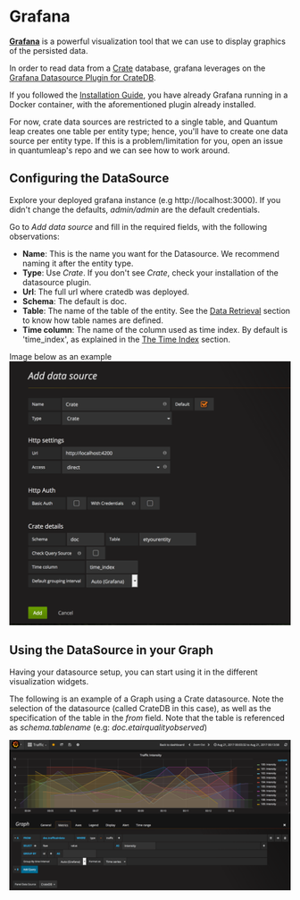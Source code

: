# Grafana

[**Grafana**](https://grafana.com/) is a powerful visualization tool that we can use to display graphics of the persisted data.

In order to read data from a [Crate](./crate.md) database, grafana leverages on the [Grafana Datasource Plugin for CrateDB](https://grafana.com/plugins/crate-datasource).

If you followed the [Installation Guide](./index.md), you have already Grafana running in a Docker container, with the aforementioned plugin already installed.

For now, crate data sources are restricted to a single table, and Quantum leap creates one table per entity type; hence, you'll have to create one data source per entity type. If this is a problem/limitation for you, open an issue in quantumleap's repo and we can see how to work around.


## Configuring the DataSource

Explore your deployed grafana instance (e.g http://localhost:3000). If you didn't change the defaults, *admin/admin* are the default credentials.

Go to *Add data source* and fill in the required fields, with the following observations:

- **Name**: This is the name you want for the Datasource. We recommend naming it after the entity type.
- **Type**: Use *Crate*. If you don't see *Crate*, check your installation of the datasource plugin.
- **Url**: The full url where cratedb was deployed.
- **Schema**: The default is doc.
- **Table**: The name of the table of the entity. See the [Data Retrieval](../user/index.md) section to know how table names are defined.
- **Time column**: The name of the column used as time index. By default is 'time_index', as explained in the [The Time Index](../user/index.md) section.

Image below as an example
![alt text](../rsrc/crate_datasource.png "Crate Datasource Config")


## Using the DataSource in your Graph

Having your datasource setup, you can start using it in the different visualization widgets.

The following is an example of a Graph using a Crate datasource. Note the selection of the datasource (called CrateDB in this case), as well as the specification of the table in the *from* field. Note that the table is referenced as *schema.tablename* (e.g: *doc.etairqualityobserved*)

![alt text](../rsrc/graph_example.png "Crate Datasource Usage Example")
